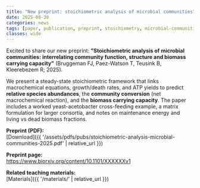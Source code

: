 ```yaml
---
title: "New preprint: stoichiometric analysis of microbial communities"
date: 2025-08-30
categories: news
tags: [paper, publication, preprint, stoichiometry, microbial-communities]
classes: wide
---
```


Excited to share our new preprint: **"Stoichiometric analysis of microbial communities: interrelating community function, structure and biomass carrying capacity"** (Bruggeman FJ, Paez-Watson T, Teusink B, Kleerebezem R; 2025).

We present a steady-state stoichiometric framework that links macrochemical equations, growth/death rates, and ATP yields to predict **relative species abundances**, the **community conversion** (net macrochemical reaction), and the **biomass carrying capacity**. The paper includes a worked yeast-acetobacter cross-feeding example, a matrix formulation for larger consortia, and notes on maintenance energy and living vs dead biomass fractions.

<!--more-->

**Preprint (PDF):**  
[Download]({{ '/assets/pdfs/pubs/stoichiometric-analysis-microbial-communities-2025.pdf' | relative_url }})

**Preprint page:**  
https://www.biorxiv.org/content/10.1101/XXXXXXv1  <!-- replace with the real link -->

**Related teaching materials:**  
[Materials]({{ '/materials/' | relative_url }})